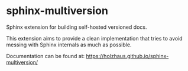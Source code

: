 # sphinx-multiversion

Sphinx extension for building self-hosted versioned docs.

This extension aims to provide a clean implementation that tries to avoid
messing with Sphinx internals as much as possible.

Documentation can be found at: https://holzhaus.github.io/sphinx-multiversion/
